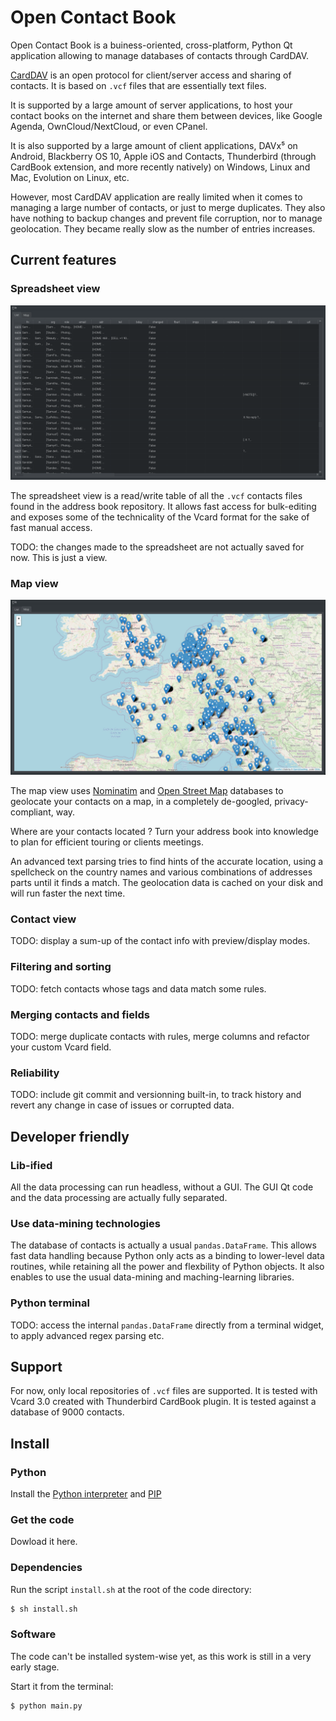 # Open Contact Book

Open Contact Book is a buiness-oriented, cross-platform, Python Qt
application allowing to manage databases of contacts through CardDAV.

[CardDAV](https://en.wikipedia.org/wiki/CardDAV) is an open
protocol for client/server access and sharing of contacts. It
is based on `.vcf` files that are essentially text files.

It is supported by a large amount of server applications, to host
your contact books on the internet and share them between devices,
like Google Agenda, OwnCloud/NextCloud, or even CPanel.

It is also supported by a large amount of client applications,
DAVx⁵ on Android, Blackberry OS 10, Apple iOS and Contacts,
Thunderbird (through CardBook extension, and more recently natively)
on Windows, Linux and Mac, Evolution on Linux, etc.

However, most CardDAV application are really limited when it comes
to managing a large number of contacts, or just to merge duplicates.
They also have nothing to backup changes and prevent file corruption,
nor to manage geolocation. They became really slow as the number
of entries increases.

## Current features

### Spreadsheet view

![spreadsheet view](screenshots/spreadsheet-view.png)

The spreadsheet view is a read/write table of all the `.vcf` contacts
files found in the address book repository. It allows fast access
for bulk-editing and exposes some of the technicality of the
Vcard format for the sake of fast manual access.

TODO: the changes made to the spreadsheet are not actually saved
for now. This is just a view.

### Map view

![map view](screenshots/map-view.jpg)

The map view uses [Nominatim](https://nominatim.org) and
[Open Street Map](https://openstreetmap.org) databases
to geolocate your contacts on a map, in a completely de-googled,
privacy-compliant, way.

Where are your contacts located ? Turn your address book into
knowledge to plan for efficient touring or clients meetings.

An advanced text parsing tries to find hints of the accurate
location, using a spellcheck on the country names and various
combinations of addresses parts until it finds a match. The geolocation data is cached on your disk and will run faster
the next time.

### Contact view

TODO: display a sum-up of the contact info with preview/display modes.

### Filtering and sorting

TODO: fetch contacts whose tags and data match some rules.

### Merging contacts and fields

TODO: merge duplicate contacts with rules, merge columns and refactor
your custom Vcard field.

### Reliability

TODO: include git commit and versionning built-in, to track history
and revert any change in case of issues or corrupted data.

## Developer friendly

### Lib-ified

All the data processing can run headless, without a GUI.
The GUI Qt code and the data processing are actually fully separated.

### Use data-mining technologies

The database of contacts is actually a usual `pandas.DataFrame`.
This allows fast data handling because Python only acts as a binding
to lower-level data routines, while retaining all the power and
flexbility of Python objects. It also enables to use the usual
data-mining and maching-learning libraries.

### Python terminal

TODO: access the internal `pandas.DataFrame` directly from a terminal
widget, to apply advanced regex parsing etc.

## Support

For now, only local repositories of `.vcf` files are supported.
It is tested with Vcard 3.0 created with Thunderbird CardBook
plugin. It is tested against a database of 9000 contacts.


## Install

### Python

Install the [Python interpreter](https://www.python.org/downloads/)
and [PIP](https://pip.pypa.io/en/stable/installation/)

### Get the code

Dowload it here.

### Dependencies

Run the script `install.sh` at the root of the code directory:

```bash
$ sh install.sh
```

### Software

The code can't be installed system-wise yet, as this work is still
in a very early stage.

Start it from the terminal:

```bash
$ python main.py
```
